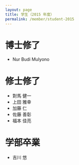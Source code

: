 ```yaml
---
layout: page
title: 学生（2015 年度）
permalink: /member/student-2015
---
```


# 博士修了
- Nur Budi Mulyono

# 修士修了
- 對馬 健一
- 上田 雅幸
- 加藤 仁
- 佐藤 善彰
- 福本 佳亮

# 学部卒業
- 吉川 悠